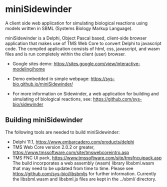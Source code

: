 # miniSidewinder
A client side web application for simulating biological reactions using models written in SBML (Systems Biology Markup Language).

miniSidewinder is a Delphi, Object Pascal based, client-side browser application that makes use of TMS Web Core to convert Delphi to javascript code. The compiled application consists of html, css, javascript, and wasm files and is run completely within the client (user) browser.
- Google sites demo: https://sites.google.com/view/interactive-modeling/home  

- Demo embedded in simple webpage: https://sys-bio.github.io/miniSidewinder/

- For more information on Sidewinder, a web application for building and simulating of biological reactions, see: https://github.com/sys-bio/sidewinder

## Building miniSidewinder
The following tools are needed to build miniSidewinder:
- Delphi 11.1, https://www.embarcadero.com/products/delphi
- TMS Web Core version 2.0.2 or greater, https://www.tmssoftware.com/site/tmswebcoreintro.asp
- TMS FNC UI pack, https://www.tmssoftware.com/site/tmsfncuipack.asp
The build incorporates a web assembly (wasm) library libsbml.wasm that may need to be updated from time to time. Please see https://github.com/sys-bio/libsbmljs for further information. Currently the libsbml.wasm and libsbml.js files are kept in the ../sbml/ directory.
